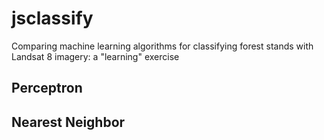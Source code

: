 # jsclassify
Comparing machine learning algorithms for classifying forest stands with Landsat 8 imagery: a "learning" exercise

## Perceptron

## Nearest Neighbor
